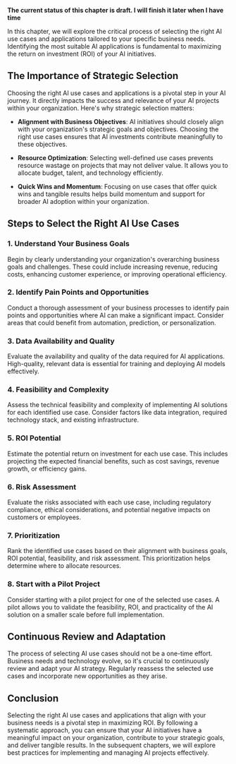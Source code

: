 **The current status of this chapter is draft. I will finish it later when I have time**

In this chapter, we will explore the critical process of selecting the right AI use cases and applications tailored to your specific business needs. Identifying the most suitable AI applications is fundamental to maximizing the return on investment (ROI) of your AI initiatives.

The Importance of Strategic Selection
-------------------------------------

Choosing the right AI use cases and applications is a pivotal step in your AI journey. It directly impacts the success and relevance of your AI projects within your organization. Here's why strategic selection matters:

* **Alignment with Business Objectives**: AI initiatives should closely align with your organization's strategic goals and objectives. Choosing the right use cases ensures that AI investments contribute meaningfully to these objectives.

* **Resource Optimization**: Selecting well-defined use cases prevents resource wastage on projects that may not deliver value. It allows you to allocate budget, talent, and technology efficiently.

* **Quick Wins and Momentum**: Focusing on use cases that offer quick wins and tangible results helps build momentum and support for broader AI adoption within your organization.

Steps to Select the Right AI Use Cases
--------------------------------------

### 1. **Understand Your Business Goals**

Begin by clearly understanding your organization's overarching business goals and challenges. These could include increasing revenue, reducing costs, enhancing customer experience, or improving operational efficiency.

### 2. **Identify Pain Points and Opportunities**

Conduct a thorough assessment of your business processes to identify pain points and opportunities where AI can make a significant impact. Consider areas that could benefit from automation, prediction, or personalization.

### 3. **Data Availability and Quality**

Evaluate the availability and quality of the data required for AI applications. High-quality, relevant data is essential for training and deploying AI models effectively.

### 4. **Feasibility and Complexity**

Assess the technical feasibility and complexity of implementing AI solutions for each identified use case. Consider factors like data integration, required technology stack, and existing infrastructure.

### 5. **ROI Potential**

Estimate the potential return on investment for each use case. This includes projecting the expected financial benefits, such as cost savings, revenue growth, or efficiency gains.

### 6. **Risk Assessment**

Evaluate the risks associated with each use case, including regulatory compliance, ethical considerations, and potential negative impacts on customers or employees.

### 7. **Prioritization**

Rank the identified use cases based on their alignment with business goals, ROI potential, feasibility, and risk assessment. This prioritization helps determine where to allocate resources.

### 8. **Start with a Pilot Project**

Consider starting with a pilot project for one of the selected use cases. A pilot allows you to validate the feasibility, ROI, and practicality of the AI solution on a smaller scale before full implementation.

Continuous Review and Adaptation
--------------------------------

The process of selecting AI use cases should not be a one-time effort. Business needs and technology evolve, so it's crucial to continuously review and adapt your AI strategy. Regularly reassess the selected use cases and incorporate new opportunities as they arise.

Conclusion
----------

Selecting the right AI use cases and applications that align with your business needs is a pivotal step in maximizing ROI. By following a systematic approach, you can ensure that your AI initiatives have a meaningful impact on your organization, contribute to your strategic goals, and deliver tangible results. In the subsequent chapters, we will explore best practices for implementing and managing AI projects effectively.
